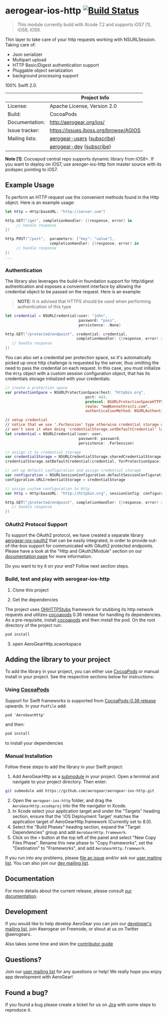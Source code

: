 # aerogear-ios-http  [![Build Status](https://travis-ci.org/aerogear/aerogear-ios-http.png)](https://travis-ci.org/aerogear/aerogear-ios-http)

> This module currently build with Xcode 7.2 and supports iOS7 [1], iOS8, iOS9.

Thin layer to take care of your http requests working with NSURLSession. 
Taking care of: 

* Json serializer
* Multipart upload 
* HTTP Basic/Digest authentication support
* Pluggable object serialization
* background processing support

100% Swift 2.0.

|                 | Project Info  |
| --------------- | ------------- |
| License:        | Apache License, Version 2.0  |
| Build:          | CocoaPods  |
| Documentation:  | http://aerogear.org/ios/  |
| Issue tracker:  | https://issues.jboss.org/browse/AGIOS  |
| Mailing lists:  | [aerogear-users](http://aerogear-users.1116366.n5.nabble.com/) ([subscribe](https://lists.jboss.org/mailman/listinfo/aerogear-users))  |
|                 | [aerogear-dev](http://aerogear-dev.1069024.n5.nabble.com/) ([subscribe](https://lists.jboss.org/mailman/listinfo/aerogear-dev))  |

**Note [1]**: Cocoapod central repo supports dynamic library from iOS8+. If you want to deploy on iOS7, use areoger-ios-http fom master source with its podspec pointing to iOS7.

## Example Usage

To perform an HTTP request use the convenient methods found in the Http object. Here is an example usage:

```swift
let http = Http(baseURL: "http://server.com")

http.GET("/get", completionHandler: {(response, error) in
     // handle response
})

http.POST("/post",  parameters: ["key": "value"], 
                    completionHandler: {(response, error) in
     // handle response
})
...
```

### Authentication

The library also leverages the build-in foundation support for http/digest authentication and exposes a convenient interface by allowing the credential object to be passed on the request. Here is an example:

> **NOTE:**  It is advised that HTTPS should be used when performing authentication of this type

```swift
let credential = NSURLCredential(user: "john", 
                                 password: "pass", 
                                 persistence: .None)

http.GET("/protected/endpoint", credential: credential, 
                                completionHandler: {(response, error) in
   // handle response
})
```

You can also set a credential per protection space, so it's automatically picked up once http challenge is requested by the server, thus omitting the need to pass the credential on each request. In this case, you must initialize the ```Http``` object with a custom session configuration object, that has its credentials storage initialized with your credentials:

```swift
// create a protection space
var protectionSpace = NSURLProtectionSpace(host: "httpbin.org", 
                                    port: 443,
                                    protocol: NSURLProtectionSpaceHTTPS, 
                                    realm: "me@kennethreitz.com", 
                                    authenticationMethod: NSURLAuthenticationMethodHTTPDigest)

// setup credential
// notice that we use '.ForSession' type otherwise credential storage will discard and
// won't save it when doing 'credentialStorage.setDefaultCredential' later on
let credential = NSURLCredential(user: user, 
                                 password: password, 
                                 persistence: .ForSession)

// assign it to credential storage
var credentialStorage = NSURLCredentialStorage.sharedCredentialStorage()
credentialStorage.setDefaultCredential(credential, forProtectionSpace: protectionSpace);

// set up default configuration and assign credential storage
var configuration = NSURLSessionConfiguration.defaultSessionConfiguration()
configuration.URLCredentialStorage = credentialStorage

// assign custom configuration to Http
var http = Http(baseURL: "http://httpbin.org", sessionConfig: configuration)

http.GET("/protected/endpoint", completionHandler: {(response, error) in
   // handle response
})
```

### OAuth2 Protocol Support

To support the OAuth2 protocol, we have created a separate library [aerogear-ios-oauth2](https://github.com/aerogear/aerogear-ios-oauth2) that can be easily integrated, in order to provide  out-of-the-box support for communicated with OAuth2 protected endpoints. Please have a look at the "Http and OAuth2Module" section on our [documentation page](http://aerogear.org/docs/guides/aerogear-ios-2.X/Authorization/) for more information. 

Do you want to try it on your end? Follow next section steps.

### Build, test and play with aerogear-ios-http

1. Clone this project

2. Get the dependencies

The project uses [OHHTTPStubs](https://github.com/AliSoftware/OHHTTPStubs) framework for stubbing its http network requests and utilizes [cocoapods](http://cocoapods.org) 0.36 release for handling its dependencies. As a pre-requisite, install [cocoapods](http://blog.cocoapods.org/CocoaPods-0.36/) and then install the pod. On the root directory of the project run:
```bash
pod install
```
3. open AeroGearHttp.xcworkspace

## Adding the library to your project 
To add the library in your project, you can either use [CocoaPods](http://cocoapods.org) or manual install in your project. See the respective sections below for instructions:

### Using [CocoaPods](http://cocoapods.org)
Support for Swift frameworks is supported from [CocoaPods-0.36 release](http://blog.cocoapods.org/CocoaPods-0.36/) upwards. In your ```Podfile``` add:

```
pod 'AeroGearHttp'
```

and then:

```bash
pod install
```

to install your dependencies

### Manual Installation
Follow these steps to add the library in your Swift project:

1. Add AeroGearHttp as a [submodule](http://git-scm.com/docs/git-submodule) in your project. Open a terminal and navigate to your project directory. Then enter:
```bash
git submodule add https://github.com/aerogear/aerogear-ios-http.git
```
2. Open the `aerogear-ios-http` folder, and drag the `AeroGearHttp.xcodeproj` into the file navigator in Xcode.
3. In Xcode select your application target  and under the "Targets" heading section, ensure that the 'iOS  Deployment Target'  matches the application target of AeroGearHttp.framework (Currently set to 8.0).
5. Select the  "Build Phases"  heading section,  expand the "Target Dependencies" group and add  `AeroGearHttp.framework`.
7. Click on the `+` button at the top left of the panel and select "New Copy Files Phase". Rename this new phase to "Copy Frameworks", set the "Destination" to "Frameworks", and add `AeroGearHttp.framework`.


If you run into any problems, please [file an issue](http://issues.jboss.org/browse/AEROGEAR) and/or ask our [user mailing list](https://lists.jboss.org/mailman/listinfo/aerogear-users). You can also join our [dev mailing list](https://lists.jboss.org/mailman/listinfo/aerogear-dev).  

## Documentation

For more details about the current release, please consult [our documentation](http://aerogear.org/ios/).

## Development

If you would like to help develop AeroGear you can join our [developer's mailing list](https://lists.jboss.org/mailman/listinfo/aerogear-dev), join #aerogear on Freenode, or shout at us on Twitter @aerogears.

Also takes some time and skim the [contributor guide](http://aerogear.org/docs/guides/Contributing/)

## Questions?

Join our [user mailing list](https://lists.jboss.org/mailman/listinfo/aerogear-users) for any questions or help! We really hope you enjoy app development with AeroGear!

## Found a bug?

If you found a bug please create a ticket for us on [Jira](https://issues.jboss.org/browse/AGIOS) with some steps to reproduce it.
